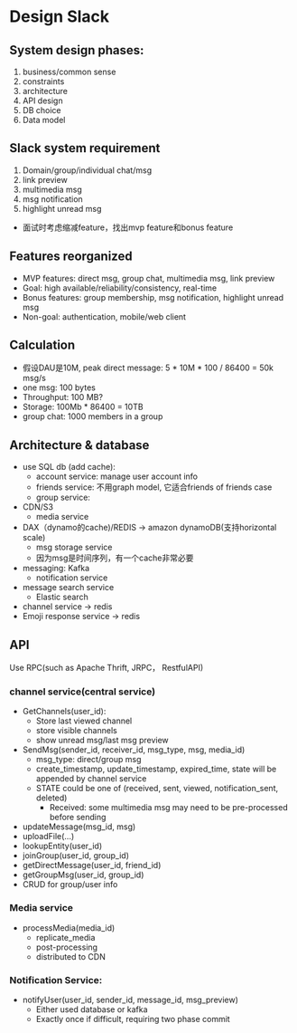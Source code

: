 # Design Slack
## System design phases:
1. business/common sense
2. constraints
3. architecture
4. API design
5. DB choice
6. Data model

## Slack system requirement
1. Domain/group/individual chat/msg
2. link preview
3. multimedia msg
4. msg notification
5. highlight unread msg

* 面试时考虑缩减feature，找出mvp feature和bonus feature

## Features reorganized
* MVP features: direct msg, group chat, multimedia msg, link preview
* Goal: high available/reliability/consistency, real-time
* Bonus features: group membership, msg notification, highlight unread msg
* Non-goal: authentication, mobile/web client

## Calculation
* 假设DAU是10M, peak direct message: 5 * 10M * 100 / 86400 = 50k msg/s
* one msg: 100 bytes
* Throughput: 100 MB?
* Storage: 100Mb * 86400 = 10TB
* group chat: 1000 members in a group

## Architecture & database
* use SQL db (add cache):
  * account service: manage user account info
  * friends service: 不用graph model, 它适合friends of friends case
  * group service:
* CDN/S3
    * media service
* DAX（dynamo的cache)/REDIS -> amazon dynamoDB(支持horizontal scale)
    * msg storage service
    * 因为msg是时间序列，有一个cache非常必要
* messaging: Kafka
  * notification service
* message search service
  * Elastic search
* channel service -> redis
* Emoji response service -> redis

## API
Use RPC(such as Apache Thrift, JRPC， RestfulAPI)
### channel service(central service)
* GetChannels(user_id):
  * Store last viewed channel
  * store visible channels
  * show unread msg/last msg preview
* SendMsg(sender_id, receiver_id, msg_type, msg, media_id)
  * msg_type: direct/group msg
  * create_timestamp, update_timestamp, expired_time, state will be appended by channel service
  * STATE could be one of (received, sent, viewed, notification_sent, deleted)
    * Received: some multimedia msg may need to be pre-processed before sending
* updateMessage(msg_id, msg)
* uploadFile(...)
* lookupEntity(user_id)
* joinGroup(user_id, group_id)
* getDirectMessage(user_id, friend_id)
* getGroupMsg(user_id, group_id)
* CRUD for group/user info

### Media service
* processMedia(media_id)
  * replicate_media
  * post-processing
  * distributed to CDN

### Notification Service:
* notifyUser(user_id, sender_id, message_id, msg_preview)
  * Either used database or kafka
  * Exactly once if difficult, requiring two phase commit
